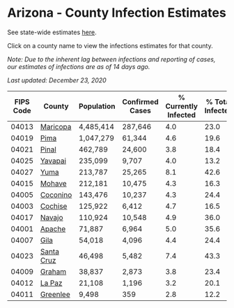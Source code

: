 # Arizona - County Infection Estimates

See state-wide estimates [here](/infections/us-az).

Click on a county name to view the infections estimates for that county.

*Note: Due to the inherent lag between infections and reporting of cases, our estimates of infections are as of 14 days ago.*

*Last updated: December 23, 2020*

|   FIPS Code |                   County |   Population |   Confirmed Cases |   % Currently Infected |   % Total Infected |
|-------------|--------------------------|--------------|-------------------|------------------------|--------------------|
|       04013 |     [Maricopa](maricopa) |    4,485,414 |           287,646 |                    4.0 |               23.0 |
|       04019 |             [Pima](pima) |    1,047,279 |            61,344 |                    4.6 |               19.6 |
|       04021 |           [Pinal](pinal) |      462,789 |            24,600 |                    3.8 |               18.4 |
|       04025 |       [Yavapai](yavapai) |      235,099 |             9,707 |                    4.0 |               13.2 |
|       04027 |             [Yuma](yuma) |      213,787 |            25,265 |                    8.1 |               42.6 |
|       04015 |         [Mohave](mohave) |      212,181 |            10,475 |                    4.3 |               16.3 |
|       04005 |     [Coconino](coconino) |      143,476 |            10,237 |                    4.3 |               24.4 |
|       04003 |       [Cochise](cochise) |      125,922 |             6,412 |                    4.7 |               16.5 |
|       04017 |         [Navajo](navajo) |      110,924 |            10,548 |                    4.9 |               36.0 |
|       04001 |         [Apache](apache) |       71,887 |             6,964 |                    5.0 |               35.6 |
|       04007 |             [Gila](gila) |       54,018 |             4,096 |                    4.4 |               24.4 |
|       04023 | [Santa Cruz](santa-cruz) |       46,498 |             5,482 |                    7.4 |               43.3 |
|       04009 |         [Graham](graham) |       38,837 |             2,873 |                    3.8 |               23.4 |
|       04012 |         [La Paz](la-paz) |       21,108 |             1,196 |                    3.2 |               20.1 |
|       04011 |     [Greenlee](greenlee) |        9,498 |               359 |                    2.8 |               12.2 |
